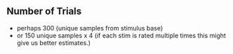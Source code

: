 ## Number of Trials
- perhaps 300 (unique samples from stimulus base)
- or 150 unique samples x 4 (if each stim is rated multiple times this might give us better estimates.)